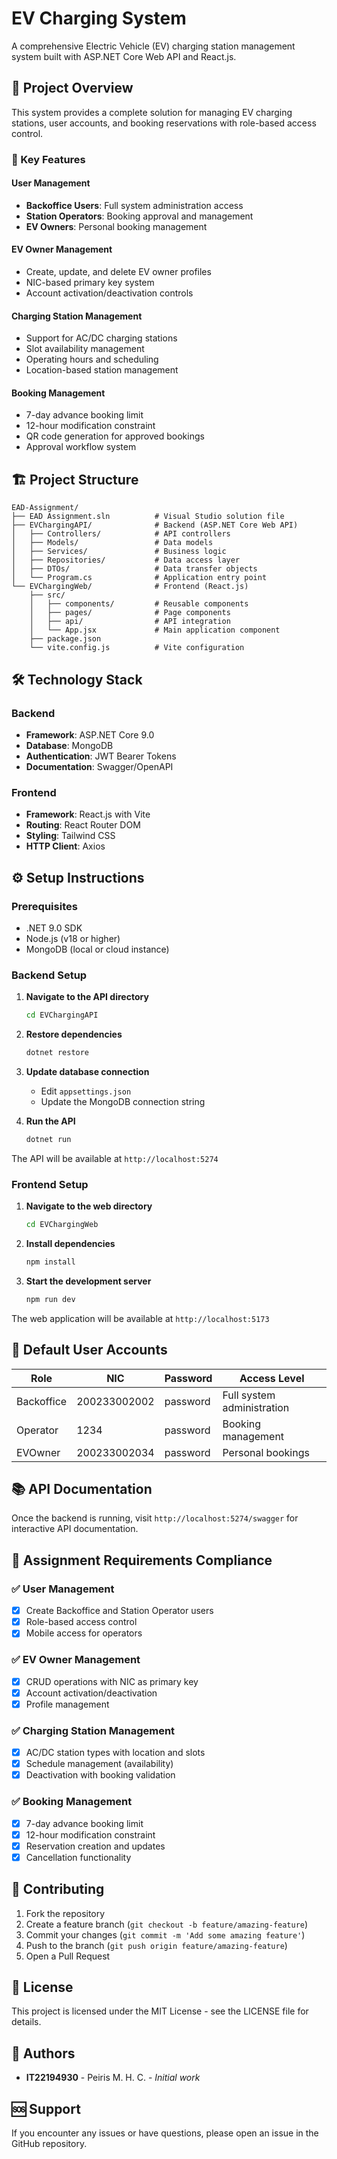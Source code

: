 # EV Charging System

A comprehensive Electric Vehicle (EV) charging station management system built with ASP.NET Core Web API and React.js.

## 🚀 Project Overview

This system provides a complete solution for managing EV charging stations, user accounts, and booking reservations with role-based access control.

### 🎯 Key Features

#### User Management
- **Backoffice Users**: Full system administration access
- **Station Operators**: Booking approval and management
- **EV Owners**: Personal booking management

#### EV Owner Management
- Create, update, and delete EV owner profiles
- NIC-based primary key system
- Account activation/deactivation controls

#### Charging Station Management
- Support for AC/DC charging stations
- Slot availability management
- Operating hours and scheduling
- Location-based station management

#### Booking Management
- 7-day advance booking limit
- 12-hour modification constraint
- QR code generation for approved bookings
- Approval workflow system

## 🏗️ Project Structure

```
EAD-Assignment/
├── EAD Assignment.sln          # Visual Studio solution file
├── EVChargingAPI/              # Backend (ASP.NET Core Web API)
│   ├── Controllers/            # API controllers
│   ├── Models/                 # Data models
│   ├── Services/               # Business logic
│   ├── Repositories/           # Data access layer
│   ├── DTOs/                   # Data transfer objects
│   └── Program.cs              # Application entry point
└── EVChargingWeb/              # Frontend (React.js)
    ├── src/
    │   ├── components/         # Reusable components
    │   ├── pages/              # Page components
    │   ├── api/                # API integration
    │   └── App.jsx             # Main application component
    ├── package.json
    └── vite.config.js          # Vite configuration
```

## 🛠️ Technology Stack

### Backend
- **Framework**: ASP.NET Core 9.0
- **Database**: MongoDB
- **Authentication**: JWT Bearer Tokens
- **Documentation**: Swagger/OpenAPI

### Frontend
- **Framework**: React.js with Vite
- **Routing**: React Router DOM
- **Styling**: Tailwind CSS
- **HTTP Client**: Axios

## ⚙️ Setup Instructions

### Prerequisites
- .NET 9.0 SDK
- Node.js (v18 or higher)
- MongoDB (local or cloud instance)

### Backend Setup

1. **Navigate to the API directory**
   ```bash
   cd EVChargingAPI
   ```

2. **Restore dependencies**
   ```bash
   dotnet restore
   ```

3. **Update database connection**
   - Edit `appsettings.json`
   - Update the MongoDB connection string

4. **Run the API**
   ```bash
   dotnet run
   ```

The API will be available at `http://localhost:5274`

### Frontend Setup

1. **Navigate to the web directory**
   ```bash
   cd EVChargingWeb
   ```

2. **Install dependencies**
   ```bash
   npm install
   ```

3. **Start the development server**
   ```bash
   npm run dev
   ```

The web application will be available at `http://localhost:5173`

## 🔐 Default User Accounts

| Role | NIC | Password | Access Level |
|------|-----|----------|-------------|
| Backoffice | 200233002002 | password | Full system administration |
| Operator | 1234 | password | Booking management |
| EVOwner | 200233002034 | password | Personal bookings |

## 📚 API Documentation

Once the backend is running, visit `http://localhost:5274/swagger` for interactive API documentation.

## 🎯 Assignment Requirements Compliance

### ✅ User Management
- [x] Create Backoffice and Station Operator users
- [x] Role-based access control
- [x] Mobile access for operators

### ✅ EV Owner Management  
- [x] CRUD operations with NIC as primary key
- [x] Account activation/deactivation
- [x] Profile management

### ✅ Charging Station Management
- [x] AC/DC station types with location and slots
- [x] Schedule management (availability)  
- [x] Deactivation with booking validation

### ✅ Booking Management
- [x] 7-day advance booking limit
- [x] 12-hour modification constraint
- [x] Reservation creation and updates
- [x] Cancellation functionality

## 🤝 Contributing

1. Fork the repository
2. Create a feature branch (`git checkout -b feature/amazing-feature`)
3. Commit your changes (`git commit -m 'Add some amazing feature'`)
4. Push to the branch (`git push origin feature/amazing-feature`)
5. Open a Pull Request

## 📄 License

This project is licensed under the MIT License - see the LICENSE file for details.

## 👥 Authors

- **IT22194930** - Peiris M. H. C. - *Initial work*

## 🆘 Support

If you encounter any issues or have questions, please open an issue in the GitHub repository.
